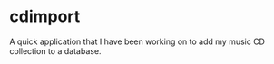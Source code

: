 # cdimport
A quick application that I have been working on to add my music CD collection to a database.
